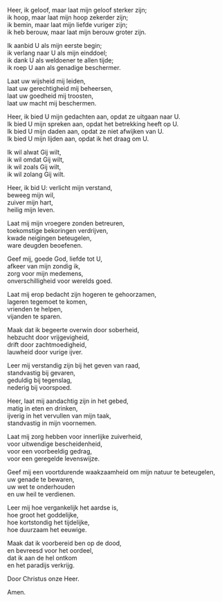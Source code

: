 Heer, ik geloof, maar laat mijn geloof sterker zijn;  
ik hoop, maar laat mijn hoop zekerder zijn;  
ik bemin, maar laat mijn liefde vuriger zijn;  
ik heb berouw, maar laat mijn berouw groter zijn.

Ik aanbid U als mijn eerste begin;  
ik verlang naar U als mijn einddoel;  
ik dank U als weldoener te allen tijde;  
ik roep U aan als genadige beschermer.

Laat uw wijsheid mij leiden,  
laat uw gerechtigheid mij beheersen,  
laat uw goedheid mij troosten,  
laat uw macht mij beschermen.

Heer, ik bied U mijn gedachten aan, opdat ze uitgaan naar U.  
Ik bied U mijn spreken aan, opdat het betrekking heeft op U.  
Ik bied U mijn daden aan, opdat ze niet afwijken van U.  
Ik bied U mijn lijden aan, opdat ik het draag om U.

Ik wil alwat Gij wilt,  
ik wil omdat Gij wilt,  
ik wil zoals Gij wilt,  
ik wil zolang Gij wilt.

Heer, ik bid U: verlicht mijn verstand,  
beweeg mijn wil,  
zuiver mijn hart,  
heilig mijn leven.

Laat mij mijn vroegere zonden betreuren,  
toekomstige bekoringen verdrijven,  
kwade neigingen beteugelen,  
ware deugden beoefenen.

Geef mij, goede God, liefde tot U,  
afkeer van mijn zondig ik,  
zorg voor mijn medemens,  
onverschilligheid voor werelds goed.

Laat mij erop bedacht zijn hogeren te gehoorzamen,  
lageren tegemoet te komen,  
vrienden te helpen,  
vijanden te sparen.

Maak dat ik begeerte overwin door soberheid,  
hebzucht door vrijgevigheid,  
drift door zachtmoedigheid,  
lauwheid door vurige ijver.

Leer mij verstandig zijn bij het geven van raad,  
standvastig bij gevaren,  
geduldig bij tegenslag,  
nederig bij voorspoed.

Heer, laat mij aandachtig zijn in het gebed,  
matig in eten en drinken,  
ijverig in het vervullen van mijn taak,  
standvastig in mijn voornemen.

Laat mij zorg hebben voor innerlijke zuiverheid,  
voor uitwendige bescheidenheid,  
voor een voorbeeldig gedrag,  
voor een geregelde levenswijze.

Geef mij een voortdurende waakzaamheid om mijn natuur te beteugelen,  
uw genade te bewaren,  
uw wet te onderhouden  
en uw heil te verdienen.

Leer mij hoe vergankelijk het aardse is,  
hoe groot het goddelijke,  
hoe kortstondig het tijdelijke,  
hoe duurzaam het eeuwige.

Maak dat ik voorbereid ben op de dood,  
en bevreesd voor het oordeel,  
dat ik aan de hel ontkom  
en het paradijs verkrijg.

Door Christus onze Heer.

Amen.

